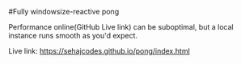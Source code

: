#Fully windowsize-reactive pong

Performance online(GitHub Live link) can be suboptimal, but a local instance runs smooth as you'd expect.

Live link:
https://sehajcodes.github.io/pong/index.html
